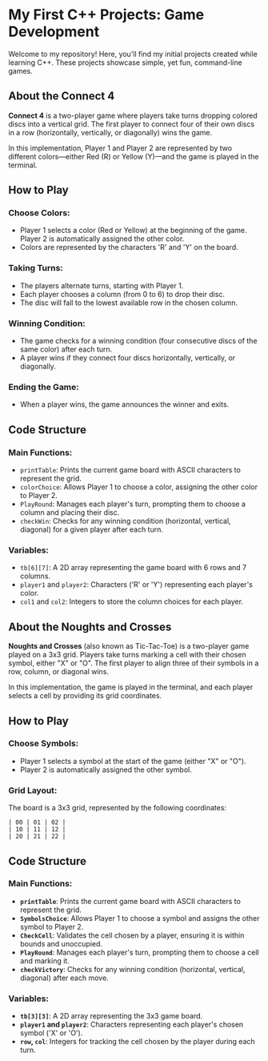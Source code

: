 #  My First C++ Projects: Game Development
Welcome to my repository! Here, you'll find my initial projects created while learning C++. These projects showcase simple, yet fun, command-line games.

## About the Connect 4

**Connect 4** is a two-player game where players take turns dropping colored discs into a vertical grid. The first player to connect four of their own discs in a row (horizontally, vertically, or diagonally) wins the game.

In this implementation, Player 1 and Player 2 are represented by two different colors—either Red (R) or Yellow (Y)—and the game is played in the terminal.

## How to Play

### Choose Colors:
- Player 1 selects a color (Red or Yellow) at the beginning of the game. Player 2 is automatically assigned the other color.
- Colors are represented by the characters 'R' and 'Y' on the board.

### Taking Turns:
- The players alternate turns, starting with Player 1.
- Each player chooses a column (from 0 to 6) to drop their disc.
- The disc will fall to the lowest available row in the chosen column.

### Winning Condition:
- The game checks for a winning condition (four consecutive discs of the same color) after each turn.
- A player wins if they connect four discs horizontally, vertically, or diagonally.

### Ending the Game:
- When a player wins, the game announces the winner and exits.

## Code Structure

### Main Functions:
- `printTable`: Prints the current game board with ASCII characters to represent the grid.
- `colorChoice`: Allows Player 1 to choose a color, assigning the other color to Player 2.
- `PlayRound`: Manages each player's turn, prompting them to choose a column and placing their disc.
- `checkWin`: Checks for any winning condition (horizontal, vertical, diagonal) for a given player after each turn.

### Variables:
- `tb[6][7]`: A 2D array representing the game board with 6 rows and 7 columns.
- `player1` and `player2`: Characters ('R' or 'Y') representing each player's color.
- `col1` and `col2`: Integers to store the column choices for each player.

 ## About the Noughts and Crosses

**Noughts and Crosses** (also known as Tic-Tac-Toe) is a two-player game played on a 3x3 grid. Players take turns marking a cell with their chosen symbol, either "X" or "O". The first player to align three of their symbols in a row, column, or diagonal wins.

In this implementation, the game is played in the terminal, and each player selects a cell by providing its grid coordinates.

## How to Play

### Choose Symbols:
- Player 1 selects a symbol at the start of the game (either "X" or "O").
- Player 2 is automatically assigned the other symbol.
  
### Grid Layout:
The board is a 3x3 grid, represented by the following coordinates:
```plaintext
| 00 | 01 | 02 |
| 10 | 11 | 12 |
| 20 | 21 | 22 |
```

## Code Structure

### Main Functions:
- **`printTable`**: Prints the current game board with ASCII characters to represent the grid.
- **`SymbolsChoice`**: Allows Player 1 to choose a symbol and assigns the other symbol to Player 2.
- **`CheckCell`**: Validates the cell chosen by a player, ensuring it is within bounds and unoccupied.
- **`PlayRound`**: Manages each player's turn, prompting them to choose a cell and marking it.
- **`checkVictory`**: Checks for any winning condition (horizontal, vertical, diagonal) after each move.

### Variables:
- **`tb[3][3]`**: A 2D array representing the 3x3 game board.
- **`player1` and `player2`**: Characters representing each player's chosen symbol ('X' or 'O').
- **`row`, `col`**: Integers for tracking the cell chosen by the player during each turn.

